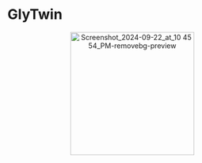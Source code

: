 # GlyTwin

<p align="center">
<img width="250" alt="Screenshot_2024-09-22_at_10 45 54_PM-removebg-preview" src="https://github.com/user-attachments/assets/35ccaad2-9dc2-4854-b366-7276a879ebc1">
</p>
